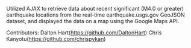 Utilized AJAX to retrieve data about recent significant (M4.0 or greater) earthquake locations from the real-time earthquake.usgs.gov GeoJSON dataset, and displayed the data on a map using the Google Maps API.



Contributors:
Dalton Hart(https://github.com/DaltonHart)
Chris Kanyotu(https://github.com/chrispykan)
